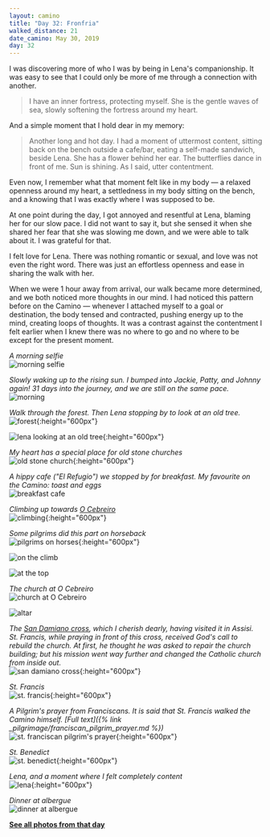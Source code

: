 ```yaml
---
layout: camino
title: "Day 32: Fronfria"
walked_distance: 21
date_camino: May 30, 2019
day: 32
---
```


I was discovering more of who I was by being in Lena's companionship. It was easy to see that I could only be more of me through a connection with another.

> I have an inner fortress, protecting myself. She is the gentle waves of sea, slowly softening the fortress around my heart. 

And a simple moment that I hold dear in my memory:

> Another long and hot day. I had a moment of uttermost content, sitting back on the bench outside a cafe/bar, eating a self-made sandwich, beside Lena. She has a flower behind her ear. The butterflies dance in front of me. Sun is shining. As I said, utter contentment. 

Even now, I remember what that moment felt like in my body — a relaxed openness around my heart, a settledness in my body sitting on the bench, and a knowing that I was exactly where I was supposed to be. 

At one point during the day, I got annoyed and resentful at Lena, blaming her for our slow pace. I did not want to say it, but she sensed it when she shared her fear that she was slowing me down, and we were able to talk about it. I was grateful for that. 

I felt love for Lena. There was nothing romantic or sexual, and love was not even the right word. There was just an effortless openness and ease in sharing the walk with her. 

When we were 1 hour away from arrival, our walk became more determined, and we both noticed more thoughts in our mind. I had noticed this pattern before on the Camino — whenever I attached myself to a goal or destination, the body tensed and contracted, pushing energy up to the mind, creating loops of thoughts. It was a contrast against the contentment I felt earlier when I knew there was no where to go and no where to be except for the present moment.

*A morning selfie*  
![morning selfie](https://lh3.googleusercontent.com/pw/ACtC-3coAydC-hqzKaYxjUnZvhAyJ5vQiLZN-cPBSgQiAsxYIAUPkBHcjD6aV1iordPAa-k7oE0XHaf7PAoWfdTSFDTngtTmDMK1eownLqLy8gI4qpurEb3mJYdEA_dMSpuWW0EnvSgBsHqmNpEPN7SZK2-IlQ=w1876-h1406-no?authuser=0)

*Slowly waking up to the rising sun. I bumped into Jackie, Patty, and Johnny again! 31 days into the journey, and we are still on the same pace.*  
![morning](https://lh3.googleusercontent.com/pw/ACtC-3f_Aek400BfXIA_oeCEuNManW-Axhk_GokTvxCgmqYf0gykImZJeruZ87KIShCXVrD8pjB0YXALzx8jCq6A9t0PwVZVql37Ya8itRYqTU3LtGDOZEu_86Q5-vjPgIRyZxF3WMsr-FlLyBYMu1cqI3NNHw=w2500-h1406-no?authuser=0)

*Walk through the forest. Then Lena stopping by to look at an old tree.*  
![forest](https://lh3.googleusercontent.com/pw/ACtC-3fMquLF4IBd8kowz0KNbIOG98Apmgg8F9Zp2wukutKKnaPa9DcBfnOI2WKULrTyOX7uYQKX7yzIzHWomYisyz4vGxfJZsY1hB08MfwgfyH88HAIbatYLkDQU_UDUjS9H3cpzHKRv_gx_7MEYrbv4u53lQ=w792-h1406-no?authuser=0){:height="600px"}

![lena looking at an old tree](https://lh3.googleusercontent.com/pw/ACtC-3eavPZUE8IQ5_cbY4lmypwXRW37KMotUzCTtVtSdkyUYEweoSfGHLhMAL-08hY35AoyE8U-0l4rbpTQq3APQFIk6TvQBeAxnJQRA2IdOvR8s1i5ZFlP4nZjN5hrz1Uhzh8hRItcyUKidBJjz0yE1aW0SQ=w792-h1406-no?authuser=0){:height="600px"}

*My heart has a special place for old stone churches*  
![old stone church](https://lh3.googleusercontent.com/pw/ACtC-3e5-g-UvRIgTEh-lC5QBVf9E1Q1pNrIu3hoKj-6ALSPrEz-MBLUk_67Zsf-XPPuqyHkYuRMFCppY7_nz_ASqucdJWvDDdhzwQ4AdzB-lLWZQGOb8DgfmoQFVPDC3Z5jss6l7hUp3GFhdk1EuhYt6lUnyA=w792-h1406-no?authuser=0){:height="600px"}

*A hippy cafe ("El Refugio") we stopped by for breakfast. My favourite on the Camino: toast and eggs*  
![breakfast cafe](https://lh3.googleusercontent.com/pw/ACtC-3fyt8Q-UNEcec_eKgkqj_JJwShWWu1NFcAj7aJb7JNRuBGnYso0_p6GUAQ9BIUGTJD0eAiORvUkpQZeBm2fQyPNKzvzYVWt3a18zL265xd4bcqkZm9DJDxj3VLlJbvhpubisrnCO939bxV_pXWMm7DM1Q=w2500-h1406-no?authuser=0)

*Climbing up towards [O Cebreiro](https://caminoways.com/ocebreiro)*  
![climbing](https://lh3.googleusercontent.com/pw/ACtC-3ewojsxwlOBXEn39MMQQ0SNCjxR1lSuWJZU-7PkuxwtDzp6ELbhjnC09W8fxTDB-ReqGomjsGr5kc3YPL8kpLZRRygscHxGebGt4PA3U7t8M3eaXWenPkjDgcEQgX-oXQlir5w6wf9Sf8wTjLf4YeTr1w=w792-h1406-no?authuser=0){:height="600px"}

*Some pilgrims did this part on horseback*  
![pilgrims on horses](https://lh3.googleusercontent.com/pw/ACtC-3eHrg8f8q4n_PdG0LL5ZuL9siG07tVs7bixbt2LKuYoSPxgMJ0V0F8NT1llxQgXO9H4UixYDqp87KVivf6saFL580pI687XII6-T1hbNqselHFUCWYa8IrQCeqvg9DKH-VgpgyfwWErOhnr1ym8Ang21g=w792-h1406-no?authuser=0){:height="600px"}

![on the climb](https://lh3.googleusercontent.com/pw/ACtC-3cPWNjOGbyN55o6HnQjm3taqu2Vg48ZuZu3jUWu_IxvqzbHkFufLxHFpENy1nXLDE1-oBbOlIyYESgfBVMyKJn8e_r96vQ1dJFaFg2ZbDIYI0kDr7FKFTw2BGZvgRVW6Sbix05aQxBgalRs6CmjaWs3tw=w2500-h1406-no?authuser=0)

![at the top](https://lh3.googleusercontent.com/pw/ACtC-3dzIA--TExffUCkFV1tQK4xq4z1FtUYwqH7BtQE3_pCn2u-TF3H4EtZrPVlrDVo5NgHNsiIT9jSy9MOGd9OsCEEUHaVPTuCVFDXC9AtYzrpShUGarGoPK3zB3AwrgNHuO-8cdni794FRdkc-GQasNUA9g=w2500-h1406-no?authuser=0)

*The church at O Cebreiro*  
![church at O Cebreiro](https://lh3.googleusercontent.com/pw/ACtC-3fSKlIiM8cYCgMDWsFIcT-fhiky8IGK5VC8F_qW0-4NPsVdqSkMiot5_tpAhfSJsfPRATxIP2ONxl08k1GXBcHgz2X6abXdNanTpS6XpjenLkYJQ6jmztxEjM2spAk2tzo095ZT9cayFaE4BXMsj-5XNw=w2500-h1406-no?authuser=0)

![altar](https://lh3.googleusercontent.com/pw/ACtC-3cpFDyG0Z3cdRyi1-BmOetYY8x94xamozVK6dz2K9c3gbpdKY99b9LD5VOliE_apVu7wqJ6h-NqXVi3D-h08RLg1k_jbsIxF-obgHh4vgACk0aP3w9fbL_ieQRByGlTR3531xX_gyINe6z6MbL8-j1hyA=w2500-h1406-no?authuser=0)

*The [San Damiano cross](https://en.wikipedia.org/wiki/San_Damiano_cross), which I cherish dearly, having visited it in Assisi. St. Francis, while praying in front of this cross, received God's call to rebuild the church. At first, he thought he was asked to repair the church building; but his mission went way further and changed the Catholic church from inside out.*  
![san damiano cross](https://lh3.googleusercontent.com/pw/ACtC-3cGMTworTUnxwDElZRbNXkSFwD0Ffwv2WjK-AmdjMx7dvyIF_oC8iFmU3MWUBTdEhfOs1Bf2I5FnyZXhPCRJavRQFeigMlsvY_t8CKvqucO6bc0p__6D7N6t_VntbXoTjNTbMkNVcFMzds6tGHBVzpm1w=w792-h1406-no?authuser=0){:height="600px"}

*St. Francis*  
![st. francis](https://lh3.googleusercontent.com/pw/ACtC-3eU4nolEg-E1B8TIaPVUtO_fYltdec-Pu5jBacywGeYszlB22ocpnCOp_l6umGxHaGs1_4qjRn7vTrX3OuE11R5lQKZqrzNINNQ2JtRxVOV4m-WbWBRfhI1dKYNFt_HxV_ayWCa1EFmshLLZPua7ykR2w=w792-h1406-no?authuser=0){:height="600px"}

*A Pilgrim's prayer from Franciscans. It is said that St. Francis walked the Camino himself. [Full text]({% link _pilgrimage/franciscan_pilgrim_prayer.md %})*  
![st. franciscan pilgrim's prayer](https://lh3.googleusercontent.com/pw/ACtC-3fATMe_HOg36yYK2daqsNDCHNlmWE9D4NVu552upbBkrsRJ-zVCKk4Mt0T612cVpFHKJayY9CrabgQb9LVOycpxyw0ZiDd2r3vYQBIeF5PzxR9Yun_KfGnP8jSIe45ekpEucpCC4Mpjp1wZRhLuwMprag=w792-h1406-no?authuser=0){:height="600px"}

*St. Benedict*  
![st. benedict](https://lh3.googleusercontent.com/pw/ACtC-3fDDV3nQUpdcmkH-5FqZPKl2wp3xmN4jmUcVNi9_NSbbhgADEPNCxfuluiwi57EsQ6x2HwKym8C6vreblo-9CScBHPVExcInxDkSKAXIOjGvg1WE6NQDpBG3CuWRjZy3JwTIYIelu6sAmrBWluEwxut7g=w792-h1406-no?authuser=0){:height="600px"}

*Lena, and a moment where I felt completely content*  
![lena](https://lh3.googleusercontent.com/pw/ACtC-3c03CBNSW7rox4I88LNHCh-GgnEd985Oit-4jcUMPkDGRbVwHZa1i1o-125LsS8ZLgpdg-j_dFnNykgiKjoDWoqy3gfx5AZ6dEuU2vwAkR5KqKxD2eWooxUnf6O5x-nvgmTKhSazomO9S8pDHKYtvVhuw=w792-h1406-no?authuser=0){:height="600px"}

*Dinner at albergue*  
![dinner at albergue](https://lh3.googleusercontent.com/pw/ACtC-3fCYTdmEE6cXb0mGMOyjvyNqxbpvyjfA8e_Q6s6q_0lBmHBdvyRRT6h8rQE8XQay4XJ_7SpIGMdDmJ5BADiehI59aT0SQqb1xTQBi_0Hj1wfW7WNwW4NZAWYjtuEVmInaA4_TSSZSlkHOQ4AwqGSrVrSQ=w2500-h1406-no?authuser=0)

[**See all photos from that day**](https://photos.app.goo.gl/9h2KCtxQXhrDZRCA6)

